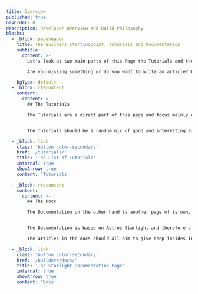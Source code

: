 ```yaml
---
title: Overview
published: true
navOrder: 0
description: Developer Overview and Build Philosophy
blocks:
  - _block: pageheader
    title: The Builders startingpoint, Tutorials and Documentation
    subtitle:
      content: >-
        Let's look at two main parts of this Page the Tutorials and the Docs. They are the center of this whole website and focus will mostly be on those two. Both areas will become the biggest resources of this website, with many different articles and topics to learn from.

        Are you missing something or do you want to write an article? Write us on [X](https://x.com/Build0nTitanX).

    bgType: default
  - _block: rtecontent
    content:
      content: >-
        ## The Tutorials

        The Tutorials are a direct part of this page and focus mainly on different articles about web3, DeFi, Blockchain in general. Also other related topics like discussing pros and cons of ideas like the Buy and Burn. Here you will find a wide range of topics all focusing on Cryptocurrencies and thoughts about modern and free money.


        The Tutorials should be a random mix of good and interesting articles about the Ethos and Philosophy behind Cryptocurrencies. Here we should write and read about topics like why decentralization is a key factor, why Bitcoin was and is such a game changer, how Ethereum went many important steps further and why we need an Ethos like it's lived in the TitanX ecosystem.

  - _block: link
    class: 'button color-secondary'
    href: '/tutorials/'
    title: 'The List of Tutorials'
    internal: true
    showArrow: true
    content: 'Tutorials'

  - _block: rtecontent
    content:
      content: >-
        ## The Docs

        The Documentation on the other hand is another page of is own, with it's own Navigation and a specific but detailed documentation style, to create deatiled articles about Building on TitanX. Here the concept of #BuildOnTitanX should be lived, discussed and taught.


        The Documentation is based on Astros Starlight and therefore a powerful place to write detailed articles about web3 and it's development. Here either the Builders look deeper into specific ideas an topics about DeFi-protocols or the development itself get discussed

        The articles in the docs should all aim to give deep insides into Blockchain/Web3 development. May it be the planing or the financing or the actual coding of a Project.

  - _block: link
    class: 'button color-secondary'
    href: '/builders/docs/'
    title: 'The Starlight Documentation Page'
    internal: true
    showArrow: true
    content: 'Docs'
---
```

